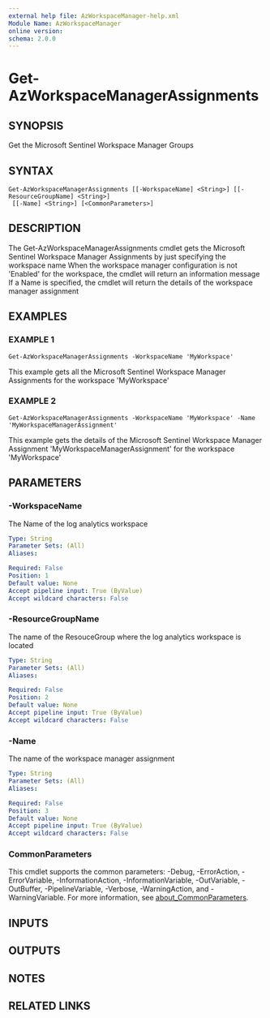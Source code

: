 ```yaml
---
external help file: AzWorkspaceManager-help.xml
Module Name: AzWorkspaceManager
online version:
schema: 2.0.0
---
```


# Get-AzWorkspaceManagerAssignments

## SYNOPSIS
Get the Microsoft Sentinel Workspace Manager Groups

## SYNTAX

```
Get-AzWorkspaceManagerAssignments [[-WorkspaceName] <String>] [[-ResourceGroupName] <String>]
 [[-Name] <String>] [<CommonParameters>]
```

## DESCRIPTION
The Get-AzWorkspaceManagerAssignments cmdlet gets the Microsoft Sentinel Workspace Manager Assignments by just specifying the workspace name
When the workspace manager configuration is not 'Enabled' for the workspace, the cmdlet will return an information message
If a Name is specified, the cmdlet will return the details of the workspace manager assignment

## EXAMPLES

### EXAMPLE 1
```
Get-AzWorkspaceManagerAssignments -WorkspaceName 'MyWorkspace'
```

This example gets all the Microsoft Sentinel Workspace Manager Assignments for the workspace 'MyWorkspace'

### EXAMPLE 2
```
Get-AzWorkspaceManagerAssignments -WorkspaceName 'MyWorkspace' -Name 'MyWorkspaceManagerAssignment'
```

This example gets the details of the Microsoft Sentinel Workspace Manager Assignment 'MyWorkspaceManagerAssignment' for the workspace 'MyWorkspace'

## PARAMETERS

### -WorkspaceName
The Name of the log analytics workspace

```yaml
Type: String
Parameter Sets: (All)
Aliases:

Required: False
Position: 1
Default value: None
Accept pipeline input: True (ByValue)
Accept wildcard characters: False
```

### -ResourceGroupName
The name of the ResouceGroup where the log analytics workspace is located

```yaml
Type: String
Parameter Sets: (All)
Aliases:

Required: False
Position: 2
Default value: None
Accept pipeline input: True (ByValue)
Accept wildcard characters: False
```

### -Name
The name of the workspace manager assignment

```yaml
Type: String
Parameter Sets: (All)
Aliases:

Required: False
Position: 3
Default value: None
Accept pipeline input: True (ByValue)
Accept wildcard characters: False
```

### CommonParameters
This cmdlet supports the common parameters: -Debug, -ErrorAction, -ErrorVariable, -InformationAction, -InformationVariable, -OutVariable, -OutBuffer, -PipelineVariable, -Verbose, -WarningAction, and -WarningVariable. For more information, see [about_CommonParameters](http://go.microsoft.com/fwlink/?LinkID=113216).

## INPUTS

## OUTPUTS

## NOTES

## RELATED LINKS


